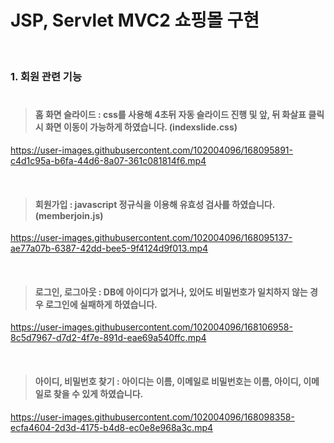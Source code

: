 # JSP, Servlet MVC2 쇼핑몰 구현
<br>

### 1. 회원 관련 기능 <br></br>
> #### 홈 화면 슬라이드 : css를 사용해 4초뒤 자동 슬라이드 진행 및 앞, 뒤 화살표 클릭시 화면 이동이 가능하게 하였습니다. (indexslide.css)

https://user-images.githubusercontent.com/102004096/168095891-c4d1c95a-b6fa-44d6-8a07-361c081814f6.mp4

<br>

> #### 회원가입 : javascript 정규식을 이용해 유효성 검사를 하였습니다. (memberjoin.js)

https://user-images.githubusercontent.com/102004096/168095137-ae77a07b-6387-42dd-bee5-9f4124d9f013.mp4

<br>

> #### 로그인, 로그아웃 : DB에 아이디가 없거나, 있어도 비밀번호가 일치하지 않는 경우 로그인에 실패하게 하였습니다.


https://user-images.githubusercontent.com/102004096/168106958-8c5d7967-d7d2-4f7e-891d-eae69a540ffc.mp4


<br>

> #### 아이디, 비밀번호 찾기 : 아이디는 이름, 이메일로 비밀번호는 이름, 아이디, 이메일로 찾을 수 있게 하였습니다.

https://user-images.githubusercontent.com/102004096/168098358-ecfa4604-2d3d-4175-b4d8-ec0e8e968a3c.mp4

